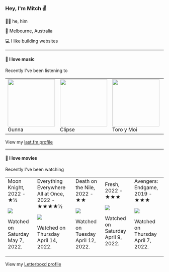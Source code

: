 <article><h3>Hey, I&#x27;m Mitch ✌️</h3><section><p>🙆‍♂️ he, him</p><p>📍 Melbourne, Australia</p><p>💻 I like building websites</p></section><hr/><section><h4>💽 I love music</h4><p>Recently I&#x27;ve been listening to</p><table><tbody><td><img src="https://lastfm.freetls.fastly.net/i/u/174s/838ce453d3ac787d7509edf5495b7ce1.png" height="150px" alt="" role="presentation"/><br/>Gunna</td><td><img src="https://lastfm.freetls.fastly.net/i/u/174s/86467191ac3be6dd35bf0712fe0b709a.png" height="150px" alt="" role="presentation"/><br/>Clipse</td><td><img src="https://lastfm.freetls.fastly.net/i/u/174s/8ccf46329bfb46e0ab7ffced0b1ba8d2.png" height="150px" alt="" role="presentation"/><br/>Toro y Moi</td><td><img src="https://lastfm.freetls.fastly.net/i/u/174s/df18ad9c97f21067fee3b3a00d9af3c4.png" height="150px" alt="" role="presentation"/><br/>Future</td><td><img src="https://lastfm.freetls.fastly.net/i/u/174s/60615ead3d8383e70e84a526817de4bf.png" height="150px" alt="" role="presentation"/><br/>Mazzy Star</td></tbody></table><span>View my <a href="https://www.last.fm/user/mylsb">last.fm profile</a></span></section><hr/><section><h4>📼 I love movies</h4><p>Recently I&#x27;ve been watching</p><table><tbody><td>Moon Knight, 2022 - ★½<br/><span> <p><img src="https://a.ltrbxd.com/resized/film-poster/8/3/9/7/7/4/839774-moon-knight-0-500-0-750-crop.jpg?k=0b17ea7ea6"/></p> <p>Watched on Saturday May 7, 2022.</p> </span></td><td>Everything Everywhere All at Once, 2022 - ★★★★½<br/><span> <p><img src="https://a.ltrbxd.com/resized/film-poster/4/7/4/4/7/4/474474-everything-everywhere-all-at-once-0-500-0-750-crop.jpg?k=dd5cf2c0f9"/></p> <p>Watched on Thursday April 14, 2022.</p> </span></td><td>Death on the Nile, 2022 - ★★<br/><span> <p><img src="https://a.ltrbxd.com/resized/film-poster/4/3/4/9/1/3/434913-death-on-the-nile-0-500-0-750-crop.jpg?k=5648f3d227"/></p> <p>Watched on Tuesday April 12, 2022.</p> </span></td><td>Fresh, 2022 - ★★★<br/><span> <p><img src="https://a.ltrbxd.com/resized/film-poster/7/0/6/0/6/4/706064-fresh-0-500-0-750-crop.jpg?k=4e4b7dcc98"/></p> <p>Watched on Saturday April 9, 2022.</p> </span></td><td>Avengers: Endgame, 2019 - ★★★<br/><span> <p><img src="https://a.ltrbxd.com/resized/film-poster/2/2/6/6/6/0/226660-avengers-endgame-0-500-0-750-crop.jpg?k=3de418c2f3"/></p> <p>Watched on Thursday April 7, 2022.</p> </span></td></tbody></table><span>View my <a href="https://letterboxd.com/myslab/">Letterboxd profile</a></span></section></article>